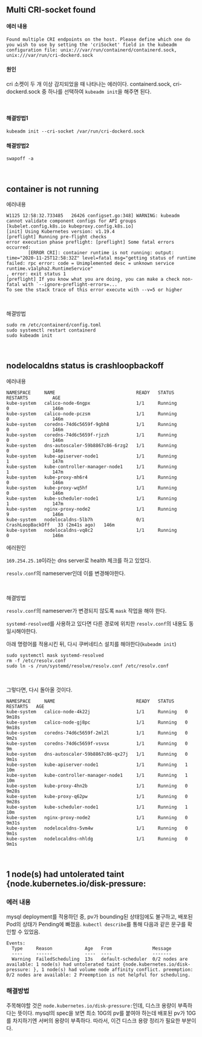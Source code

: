 ## Multi CRI-socket found

#### 에러 내용

```
Found multiple CRI endpoints on the host. Please define which one do you wish to use by setting the 'criSocket' field in the kubeadm configuration file: unix:///var/run/containerd/containerd.sock, unix:///var/run/cri-dockerd.sock
```

#### 원인
cri 소켓이 두 개 이상 감지되었을 때 나타나는 에러이다. containerd.sock, cri-dockerd.sock 중 하나를 선택하여 ```kubeadm init```을 해주면 된다.

<br>

#### 해결방법1
```
kubeadm init --cri-socket /var/run/cri-dockerd.sock
```

#### 해결방법2
```
swapoff -a
```

<br>

## container is not running

에러내용
```
W1125 12:58:32.733485   26426 configset.go:348] WARNING: kubeadm cannot validate component configs for API groups [kubelet.config.k8s.io kubeproxy.config.k8s.io]
[init] Using Kubernetes version: v1.19.4
[preflight] Running pre-flight checks
error execution phase preflight: [preflight] Some fatal errors occurred:
        [ERROR CRI]: container runtime is not running: output: time="2020-11-25T12:58:32Z" level=fatal msg="getting status of runtime failed: rpc error: code = Unimplemented desc = unknown service runtime.v1alpha2.RuntimeService"
, error: exit status 1
[preflight] If you know what you are doing, you can make a check non-fatal with `--ignore-preflight-errors=...`
To see the stack trace of this error execute with --v=5 or higher
```

<br>

해결방법
```
sudo rm /etc/containerd/config.toml
sudo systemctl restart containerd
sudo kubeadm init
```


<br>

## nodelocaldns status is crashloopbackoff

에러내용
```
NAMESPACE     NAME                              READY   STATUS             RESTARTS         AGE
kube-system   calico-node-6ngpx                 1/1     Running            0                146m
kube-system   calico-node-pczsm                 1/1     Running            0                146m
kube-system   coredns-74d6c5659f-9gbh8          1/1     Running            0                146m
kube-system   coredns-74d6c5659f-rjzzh          1/1     Running            0                146m
kube-system   dns-autoscaler-59b8867c86-6rzg2   1/1     Running            0                146m
kube-system   kube-apiserver-node1              1/1     Running            1                147m
kube-system   kube-controller-manager-node1     1/1     Running            1                147m
kube-system   kube-proxy-mh6r4                  1/1     Running            0                146m
kube-system   kube-proxy-wq5hf                  1/1     Running            0                146m
kube-system   kube-scheduler-node1              1/1     Running            1                147m
kube-system   nginx-proxy-node2                 1/1     Running            9                146m
kube-system   nodelocaldns-5lb7h                0/1     CrashLoopBackOff   33 (2m41s ago)   146m
kube-system   nodelocaldns-vq8c2                1/1     Running            0                146m
```

에러원인

```169.254.25.10```이라는 dns server로 health 체크를 하고 있었다.

```resolv.conf```의 nameserver인데 이를 변경해야한다.


<br>

해결방법

```resolv.conf```의 nameserver가 변경되지 않도록 ```mask``` 작업을 해야 한다.

```systemd-resolved```를 사용하고 있다면 다른 경로에 위치한 ```resolv.conf```의 내용도 동일시해야한다.

아래 명령어를 적용시킨 뒤, 다시 쿠버네티스 설치를 해야한다(```kubeadm init```)

```
sudo systemctl mask systemd-resolved
rm -f /etc/resolv.conf
sudo ln -s /run/systemd/resolve/resolv.conf /etc/resolv.conf
```

<br>

그렇다면, 다시 돌아올 것이다.

```
NAMESPACE     NAME                              READY   STATUS    RESTARTS   AGE
kube-system   calico-node-4k22j                 1/1     Running   0          9m18s
kube-system   calico-node-gj8pc                 1/1     Running   0          9m18s
kube-system   coredns-74d6c5659f-2ml2l          1/1     Running   0          9m2s
kube-system   coredns-74d6c5659f-vsvsx          1/1     Running   0          9m
kube-system   dns-autoscaler-59b8867c86-qx27j   1/1     Running   0          9m1s
kube-system   kube-apiserver-node1              1/1     Running   1          10m
kube-system   kube-controller-manager-node1     1/1     Running   1          10m
kube-system   kube-proxy-4hn2b                  1/1     Running   0          9m28s
kube-system   kube-proxy-q62pw                  1/1     Running   0          9m28s
kube-system   kube-scheduler-node1              1/1     Running   1          10m
kube-system   nginx-proxy-node2                 1/1     Running   0          9m31s
kube-system   nodelocaldns-5vm4w                1/1     Running   0          9m1s
kube-system   nodelocaldns-nhldg                1/1     Running   0          9m1s
```


<br>



## 1 node(s) had untolerated taint {node.kubernetes.io/disk-pressure:
### 에러 내용
mysql deployment를 적용하던 중, pv가 bounding된 상태임에도 불구하고, 배포된 Pod의 상태가 Pending에 빠졌음. ```kubectl describe```를 통해 다음과 같은 문구를 확인할 수 있었음.
<br>

```
Events:
  Type     Reason            Age   From               Message
  ----     ------            ----  ----               -------
  Warning  FailedScheduling  13s   default-scheduler  0/2 nodes are available: 1 node(s) had untolerated taint {node.kubernetes.io/disk-pressure: }, 1 node(s) had volume node affinity conflict. preemption: 0/2 nodes are available: 2 Preemption is not helpful for scheduling.
```

### 해결방법

주목해야할 것은 ```node.kubernetes.io/disk-pressure:```인데, 디스크 용량이 부족하다는 뜻이다. mysql의 spec을 보면 최소 10G의 pv를 붙여야 하는데 배포된 pv가 10G를 차지하기엔 서버의 용량이 부족하다. 따라서, 이건 디스크 용량 정리가 필요한 부분이다.
